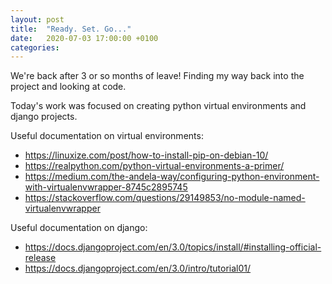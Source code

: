 ```yaml
---
layout: post
title:  "Ready. Set. Go..."
date:   2020-07-03 17:00:00 +0100
categories: 
---
```


We're back after 3 or so months of leave! Finding my way back into the project and looking at code.

Today's work was focused on creating python virtual environments and django projects.

Useful documentation on virtual environments:
 - https://linuxize.com/post/how-to-install-pip-on-debian-10/
 - https://realpython.com/python-virtual-environments-a-primer/
 - https://medium.com/the-andela-way/configuring-python-environment-with-virtualenvwrapper-8745c2895745
 - https://stackoverflow.com/questions/29149853/no-module-named-virtualenvwrapper
 
 Useful documentation on django:
 - https://docs.djangoproject.com/en/3.0/topics/install/#installing-official-release
 - https://docs.djangoproject.com/en/3.0/intro/tutorial01/
